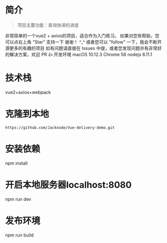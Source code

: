 # 简介

> 项目主要功能：查询快递的进度

非常简单的一个vue2 + axios的项目，适合作为入门练习。
如果对您有帮助，您可以点右上角 "Star" 支持一下 谢谢！ ^_^
或者您可以 "follow" 一下，我会不断开源更多的有趣的项目
如有问题请直接在 Issues 中提，或者您发现问题并有非常好的解决方案，欢迎 PR 👍
开发环境 macOS 10.12.3 Chrome 56 nodejs 6.11.1

# 技术栈
vue2+axios+webpack

# 克隆到本地
```
https://github.com/Jacknode/Vue-delivery-demo.git
```

# 安装依赖
npm install

# 开启本地服务器localhost:8080
npm run dev

# 发布环境
npm run build


